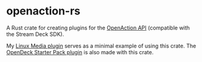 # openaction-rs

A Rust crate for creating plugins for the [OpenAction API](https://openaction.amankhanna.me) (compatible with the Stream Deck SDK).

My [Linux Media plugin](https://github.com/nekename/oampris) serves as a minimal example of using this crate.
The [OpenDeck Starter Pack plugin](https://github.com/nekename/OpenDeck/tree/main/plugins/com.amansprojects.starterpack.sdPlugin) is also made with this crate.
